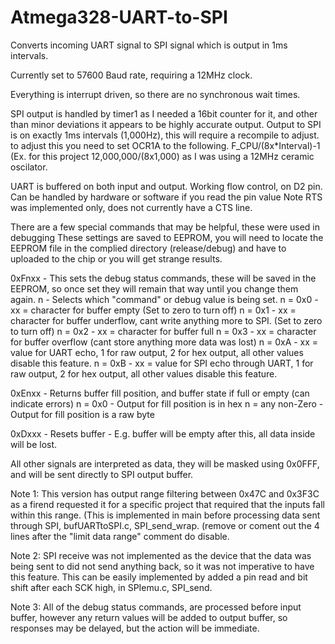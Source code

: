 # Atmega328-UART-to-SPI
Converts incoming UART signal to SPI signal which is output in 1ms intervals.

Currently set to 57600 Baud rate, requiring a 12MHz clock.

Everything is interrupt driven, so there are no synchronous wait times.

SPI output is handled by timer1 as I needed a 16bit counter for it, and other than minor deviations it appears to be highly accurate output.
Output to SPI is on exactly 1ms intervals (1,000Hz), this will require a recompile to adjust.
	to adjust this you need to set OCR1A to the following. F_CPU/(8x*Interval)-1 (Ex. for this project 12,000,000/(8x1,000) as I was using a 12MHz ceramic oscilator. 

UART is buffered on both input and output.
	Working flow control, on D2 pin. Can be handled by hardware or software if you read the pin value
	Note RTS was implemented only, does not currently have a CTS line.

There are a few special commands that may be helpful, these were used in debugging
These settings are saved to EEPROM, you will need to locate the EEPROM file in the complied directory (release/debug) and have to uploaded to the chip or you will get strange results.

0xFnxx - This sets the debug status commands, these will be saved in the EEPROM, so once set they will remain that way until you change them again.
	n - Selects which "command" or debug value is being set.
		n = 0x0 - xx = character for buffer empty (Set to zero to turn off)
		n = 0x1 - xx = character for buffer underflow, cant write anything more to SPI. (Set to zero to turn off)
		n = 0x2 - xx = character for buffer full
		n = 0x3 - xx = character for buffer overflow (cant store anything more data was lost)
		n = 0xA - xx = value for UART echo, 1 for raw output, 2 for hex output, all other values disable this feature.
		n = 0xB - xx = value for SPI echo through UART, 1 for raw output, 2 for hex output, all other values disable this feature.

0xEnxx - Returns buffer fill position, and buffer state if full or empty (can indicate errors)
	n = 0x0 - Output for fill position is in hex
	n = any non-Zero - Output for fill position is a raw byte

0xDxxx - Resets buffer - E.g. buffer will be empty after this, all data inside will be lost.

All other signals are interpreted as data, they will be masked using 0x0FFF, and will be sent directly to SPI output buffer.

Note 1: This version has output range filtering between 0x47C and 0x3F3C as a firend requested it for a specific project that required that the inputs fall within this range. (This is implemented in main before processing data sent through SPI, bufUARTtoSPI.c, SPI_send_wrap. (remove or coment out the 4 lines after the "limit data range" comment do disable.

Note 2: SPI receive was not implemented as the device that the data was being sent to did not send anything back, so it was not imperative to have this feature. This can be easily implemented by added a pin read and bit shift after each SCK high, in SPIemu.c, SPI_send.

Note 3: All of the debug status commands, are processed before input buffer, however any return values will be added to output buffer, so responses may be delayed, but the action will be immediate.
